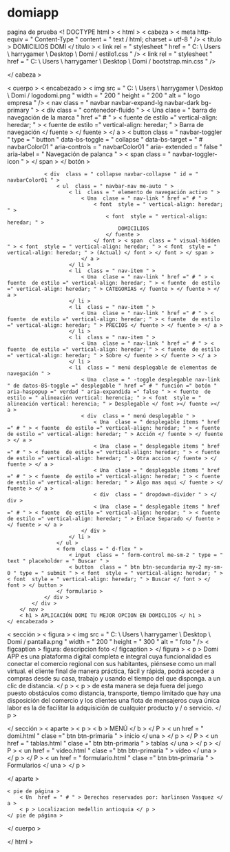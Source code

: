 # domiapp
pagina de prueba
<! DOCTYPE html >
< html >
  < cabeza >
    < meta  http-equiv = " Content-Type " content = " text / html; charset = utf-8 " />
    < título > DOMICILIOS DOMI </ título >
    < link  rel = " stylesheet " href = " C: \ Users \ harrygamer \ Desktop \ Domi / estilo1.css " />
    < link  rel = " stylesheet " href = " C: \ Users \ harrygamer \ Desktop \ Domi / bootstrap.min.css " />
   
  </ cabeza >

  < cuerpo >
    < encabezado >
        < img  src = " C: \ Users \ harrygamer \ Desktop \ Domi / logodomi.png " width = " 200 " height = " 200 " alt = " logo empresa " />
        < nav  class = " navbar navbar-expand-lg navbar-dark bg-primary " >
            < div  class = " contenedor-fluido " >
                < Una  clase = " barra de navegación de la marca " href =" # " > < fuente  de estilo =" vertical-align: heredar; " > < fuente  de estilo =" vertical-align: heredar; " > Barra de navegación </ fuente > </ fuente > </ a >
                < button  class = " navbar-toggler " type = " button " data-bs-toggle = " collapse " data-bs-target = " # navbarColor01 " aria-controls = " navbarColor01 " aria- extended = " false " aria-label = " Navegación de palanca " >
                    < span  class = " navbar-toggler-icon " > </ span >
                </ botón >

                < div  class = " collapse navbar-collapse " id = " navbarColor01 " >
                    < ul  class = " navbar-nav me-auto " >
                        < li  class = " elemento de navegación activo " >
                            < Una  clase = " nav-link " href =" # " >
                                < font  style = " vertical-align: heredar; " >
                                    < font  style = " vertical-align: heredar; " >
                                        DOMICILIOS
                                    </ fuente >
                                </ font > < span  class = " visual-hidden " > < font  style = " vertical-align: heredar; " > < font  style = " vertical-align: heredar; " > (Actual) </ font > </ font > </ span >
                            </ a >
                        </ li >
                        < li  class = " nav-item " >
                            < Una  clase = " nav-link " href =" # " > < fuente  de estilo =" vertical-align: heredar; " > < fuente  de estilo =" vertical-align: heredar; " > CATEGORIAS </ fuente > </ fuente > </ a >
                        </ li >
                        < li  class = " nav-item " >
                            < Una  clase = " nav-link " href =" # " > < fuente  de estilo =" vertical-align: heredar; " > < fuente  de estilo =" vertical-align: heredar; " > PRECIOS </ fuente > </ fuente > </ a >
                        </ li >
                        < li  class = " nav-item " >
                            < Una  clase = " nav-link " href =" # " > < fuente  de estilo =" vertical-align: heredar; " > < fuente  de estilo =" vertical-align: heredar; " > Sobre </ fuente > </ fuente > </ a >
                        </ li >
                        < li  class = " menú desplegable de elementos de navegación " >
                            < Una  clase = " -toggle desplegable nav-link " de datos-BS-toggle =" desplegable " href =" # " función =" botón " aria-haspopup =" verdad " aria-expandida =" false " > < fuente  de estilo = " alineación vertical: herencia; " > < font  style = " alineación vertical: herencia; " > Desplegable </ font ></ fuente ></ a >
                            < div  class = " menú desplegable " >
                                < Una  clase = " desplegable ítems " href =" # " > < fuente  de estilo =" vertical-align: heredar; " > < fuente  de estilo =" vertical-align: heredar; " > Acción </ fuente > </ fuente > </ a >
                                < Una  clase = " desplegable ítems " href =" # " > < fuente  de estilo =" vertical-align: heredar; " > < fuente  de estilo =" vertical-align: heredar; " > Otra accion </ fuente > </ fuente > </ a >
                                < Una  clase = " desplegable ítems " href =" # " > < fuente  de estilo =" vertical-align: heredar; " > < fuente  de estilo =" vertical-align: heredar; " > Algo mas aqui </ fuente > </ fuente > </ a >
                                < div  class = " dropdown-divider " > </ div >
                                < Una  clase = " desplegable ítems " href =" # " > < fuente  de estilo =" vertical-align: heredar; " > < fuente  de estilo =" vertical-align: heredar; " > Enlace Separado </ fuente > </ fuente > </ a >
                            </ div >
                        </ li >
                    </ ul >
                    < form  class = " d-flex " >
                        < input  class = " form-control me-sm-2 " type = " text " placeholder = " Buscar " >
                        < button  class = " btn btn-secundaria my-2 my-sm-0 " type = " submit " > < font  style = " vertical-align: heredar; " > < font  style = " vertical-align: heredar; " > Buscar </ font > </ font > </ button >
                    </ formulario >
                </ div >
            </ div >
        </ nav >
        < h1 > APLICACIÓN DOMI TU MEJOR OPCION EN DOMICLIOS </ h1 >
    </ encabezado >
   
   < sección >
     < figura >
	    < img  src = " C: \ Users \ harrygamer \ Desktop \ Domi / pantalla.png " width = " 200 " height = " 300 " alt = " foto " />
		< figcaption > figura: descripcion foto </ figcaption >
	</ figura >
    < p > Domi APP es una plataforma digital completa e integral cuya funcionalidad es conectar el comercio regional con sus habitantes, piénsese como un mall virtual. el cliente final de manera práctica, fácil y rápida, podrá acceder a compras desde su casa, trabajo y usando el tiempo del que disponga. a un clic de distancia. </ p >
    < p > de esta manera se deja fuera del juego puesto obstáculos como distancia, transporte, tiempo limitado que hay una disposición del comercio y los clientes una flota de mensajeros cuya única labor es la de facilitar la adquisición de cualquier producto y / o servicio. </ p >
	
   </ sección >
   < aparte >
       < p >
           < b > MENÚ </ b >
       </ P > < un  href = " domi.html " clase =" btn btn-primaria " > inicio </ una > </ p >
       </ P > < un  href = " tablas.html " clase =" btn btn-primaria " > tablas </ una > </ p >
       </ P > < un  href = " video.html " clase =" btn btn-primaria " > vídeo </ una > </ p >
       </ P > < un  href = " formulario.html " clase =" btn btn-primaria " > Formularios </ una > </ p >


   </ aparte >
    
    < pie de página >
        < Un  href = " # " > Derechos reservados por: harlinson Vasquez </ a >
        < p > Localizacion medellin antioquia </ p >
    </ pie de página >

</ cuerpo >

</ html >
